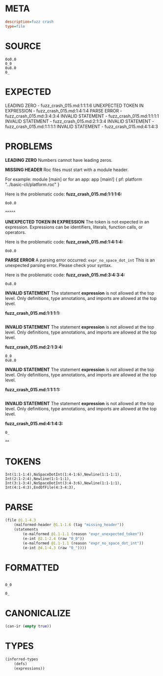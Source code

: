 # META
~~~ini
description=fuzz crash
type=file
~~~
# SOURCE
~~~roc
0o0.0
0_0
0u8.0
0_
~~~
# EXPECTED
LEADING ZERO - fuzz_crash_015.md:1:1:1:6
UNEXPECTED TOKEN IN EXPRESSION - fuzz_crash_015.md:1:4:1:4
PARSE ERROR - fuzz_crash_015.md:3:4:3:4
INVALID STATEMENT - fuzz_crash_015.md:1:1:1:1
INVALID STATEMENT - fuzz_crash_015.md:2:1:3:4
INVALID STATEMENT - fuzz_crash_015.md:1:1:1:1
INVALID STATEMENT - fuzz_crash_015.md:4:1:4:3
# PROBLEMS
**LEADING ZERO**
Numbers cannot have leading zeros.

**MISSING HEADER**
Roc files must start with a module header.

For example:
        module [main]
or for an app:
        app [main!] { pf: platform "../basic-cli/platform.roc" }

Here is the problematic code:
**fuzz_crash_015.md:1:1:1:6:**
```roc
0o0.0
```
^^^^^


**UNEXPECTED TOKEN IN EXPRESSION**
The token  is not expected in an expression.
Expressions can be identifiers, literals, function calls, or operators.

Here is the problematic code:
**fuzz_crash_015.md:1:4:1:4:**
```roc
0o0.0
```
   


**PARSE ERROR**
A parsing error occurred: `expr_no_space_dot_int`
This is an unexpected parsing error. Please check your syntax.

Here is the problematic code:
**fuzz_crash_015.md:3:4:3:4:**
```roc
0u8.0
```
   


**INVALID STATEMENT**
The statement **expression** is not allowed at the top level.
Only definitions, type annotations, and imports are allowed at the top level.

**fuzz_crash_015.md:1:1:1:1:**
```roc

```



**INVALID STATEMENT**
The statement **expression** is not allowed at the top level.
Only definitions, type annotations, and imports are allowed at the top level.

**fuzz_crash_015.md:2:1:3:4:**
```roc
0_0
0u8.0
```


**INVALID STATEMENT**
The statement **expression** is not allowed at the top level.
Only definitions, type annotations, and imports are allowed at the top level.

**fuzz_crash_015.md:1:1:1:1:**
```roc

```



**INVALID STATEMENT**
The statement **expression** is not allowed at the top level.
Only definitions, type annotations, and imports are allowed at the top level.

**fuzz_crash_015.md:4:1:4:3:**
```roc
0_
```
^^


# TOKENS
~~~zig
Int(1:1-1:4),NoSpaceDotInt(1:4-1:6),Newline(1:1-1:1),
Int(2:1-2:4),Newline(1:1-1:1),
Int(3:1-3:4),NoSpaceDotInt(3:4-3:6),Newline(1:1-1:1),
Int(4:1-4:3),EndOfFile(4:3-4:3),
~~~
# PARSE
~~~clojure
(file @1.1-4.3
	(malformed-header @1.1-1.6 (tag "missing_header"))
	(statements
		(e-malformed @1.1-1.1 (reason "expr_unexpected_token"))
		(e-int @2.1-2.4 (raw "0_0"))
		(e-malformed @1.1-1.1 (reason "expr_no_space_dot_int"))
		(e-int @4.1-4.3 (raw "0_"))))
~~~
# FORMATTED
~~~roc

0_0

0_
~~~
# CANONICALIZE
~~~clojure
(can-ir (empty true))
~~~
# TYPES
~~~clojure
(inferred-types
	(defs)
	(expressions))
~~~
